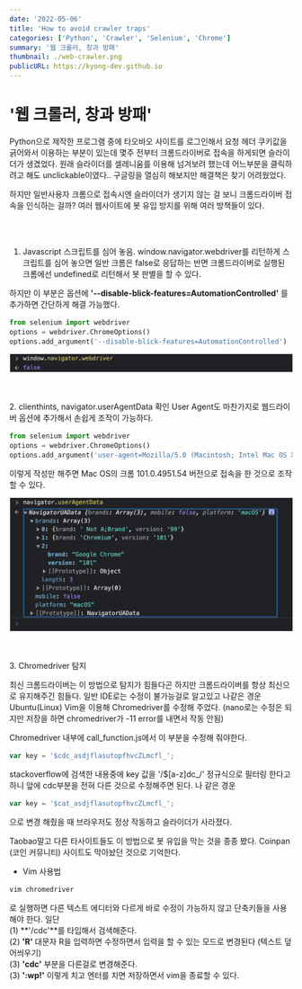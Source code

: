 ```yaml
---
date: '2022-05-06'
title: 'How to avoid crawler traps'
categories: ['Python', 'Crawler', 'Selenium', 'Chrome']
summary: '웹 크롤러, 창과 방패'
thumbnail: ./web-crawler.png
publicURL: https://kyong-dev.github.io
---
```

# '웹 크롤러, 창과 방패'

Python으로 제작한 프로그램 중에 타오바오 사이트를 로그인해서 요청 헤더 쿠키값을 긁어와서 이용하는 부분이 있는데 몇주 전부터 크롬드라이버로 접속을 하게되면 슬라이더가 생겼었다. 원래 슬라이더를 셀레니움를 이용해 넘겨보려 했는데 어느부분을 클릭하려고 해도 unclickable이였다.. 구글링을 열심히 해보지만 해결책은 찾기 어려웠었다.

하지만 일반사용자 크롬으로 접속시엔 슬라이더가 생기지 않는 걸 보니 크롬드라이버 접속을 인식하는 걸까? 여러 웹사이트에 봇 유입 방지를 위해 여러 방책들이 있다.

<br /><br />
1. Javascript 스크립트를 심어 놓음.
window.navigator.webdriver를 리턴하게 스크립트를 심어 놓으면 일반 크롬은 false로 응답하는 반면 크롬드라이버로 실행된 크롬에선 undefined로 리턴해서 봇 판별을 할 수 있다.

하지만 이 부분은 옵션에 **'--disable-blick-features=AutomationControlled'** 를 추가하면 간단하게 해결 가능했다.

```python
from selenium import webdriver
options = webdriver.ChromeOptions()
options.add_argument('--disable-blick-features=AutomationControlled')
```
![Window Navigator Webdriver](./window-navigator-webdriver.png)

<br /><br />
2. clienthints, navigator.userAgentData 확인
User Agent도 마찬가지로 웹드라이버 옵션에 추가해서 손쉽게 조작이 가능하다.

```python
from selenium import webdriver
options = webdriver.ChromeOptions()
options.add_argument('user-agent=Mozilla/5.0 (Macintosh; Intel Mac OS X 10_15_7) AppleWebKit/537.36 (KHTML, like Gecko) Chrome/101.0.4951.54 Safari/537.36')
```

이렇게 작성만 해주면 Mac OS의 크롬 101.0.4951.54 버전으로 접속을 한 것으로 조작할 수 있다.

![Fake User Agent](./user-agent.png)

<br /><br />
3. Chromedriver 탐지

최신 크롬드라이버는 이 방법으로 탐지가 힘들다곤 하지만 크롬드라이버를 항상 최신으로 유지해주긴 힘들다. 
일반 IDE로는 수정이 불가능걸로 알고있고 나같은 경운 Ubuntu(Linux) Vim을 이용해 Chromedriver를 수정해 주었다. (nano로는 수정은 되지만 저장을 하면 chromedriver가 -11 error를 내면서 작동 안됨)

Chromedriver 내부에 call_function.js에서 이 부분을 수정해 줘야한다.
```js
var key = '$cdc_asdjflasutopfhvcZLmcfl_';
```

stackoverflow에 검색한 내용중에 key 값을 '/\$[a-z]dc_/' 정규식으로 필터링 한다고 하니 앞에 cdc부분을 전혀 다른 것으로 수정해주면 된다. 나 같은 경운 
```js
var key = '$cat_asdjflasutopfhvcZLmcfl_';
```

으로 변경 해줬을 때 브라우저도 정상 작동하고 슬라이더가 사라졌다.

Taobao말고 다른 타사이트들도 이 방법으로 봇 유입을 막는 것을 종종 봤다. Coinpan (코인 커뮤니티) 사이트도 막아놨던 것으로 기억한다.

- Vim 사용법
```bash
vim chromedriver
```
로 실행하면 다른 텍스트 에디터와 다르게 바로 수정이 가능하지 않고 단축키들을 사용해야 한다. 일단 <br />
(1) **'/cdc'**를 타입해서 검색해준다. <br />
(2) **'R'** 대문자 R을 입력하면 수정하면서 입력을 할 수 있는 모드로 변경된다 (텍스트 덮어씌우기) <br />
(3) **'cdc'** 부분을 다른걸로 변경해준다. <br />
(3) **':wp!'** 이렇게 치고 엔터를 치면 저장하면서 vim을 종료할 수 있다.
